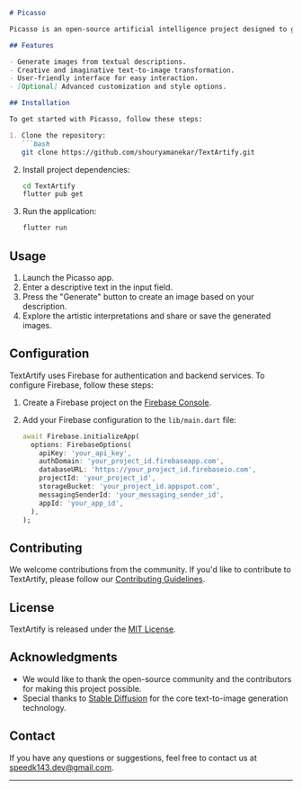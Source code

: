 ```markdown
# Picasso

Picasso is an open-source artificial intelligence project designed to generate images from natural language text descriptions. With TextArtify, users can express their ideas using text, and the AI system transforms those words into visual art.

## Features

- Generate images from textual descriptions.
- Creative and imaginative text-to-image transformation.
- User-friendly interface for easy interaction.
- [Optional] Advanced customization and style options.

## Installation

To get started with Picasso, follow these steps:

1. Clone the repository:
   ```bash
   git clone https://github.com/shouryamanekar/TextArtify.git
   ```

2. Install project dependencies:
   ```bash
   cd TextArtify
   flutter pub get
   ```

3. Run the application:
   ```bash
   flutter run
   ```

## Usage

1. Launch the Picasso app.
2. Enter a descriptive text in the input field.
3. Press the "Generate" button to create an image based on your description.
4. Explore the artistic interpretations and share or save the generated images.

## Configuration

TextArtify uses Firebase for authentication and backend services. To configure Firebase, follow these steps:

1. Create a Firebase project on the [Firebase Console](https://console.firebase.google.com/).

2. Add your Firebase configuration to the `lib/main.dart` file:
   ```dart
   await Firebase.initializeApp(
     options: FirebaseOptions(
       apiKey: 'your_api_key',
       authDomain: 'your_project_id.firebaseapp.com',
       databaseURL: 'https://your_project_id.firebaseio.com',
       projectId: 'your_project_id',
       storageBucket: 'your_project_id.appspot.com',
       messagingSenderId: 'your_messaging_sender_id',
       appId: 'your_app_id',
     ),
   );
   ```

## Contributing

We welcome contributions from the community. If you'd like to contribute to TextArtify, please follow our [Contributing Guidelines](CONTRIBUTING.md).

## License

TextArtify is released under the [MIT License](docs/LICENSE).

## Acknowledgments

- We would like to thank the open-source community and the contributors for making this project possible.
- Special thanks to [Stable Diffusion](https://github.com/stable-diffusion) for the core text-to-image generation technology.

## Contact

If you have any questions or suggestions, feel free to contact us at [speedk143.dev@gmail.com](mailto:speedk143.dev@gmail.com).

---
